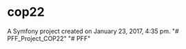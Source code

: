 cop22
=====

A Symfony project created on January 23, 2017, 4:35 pm.
"# PFF_Project_COP22" 
"# PFF" 
